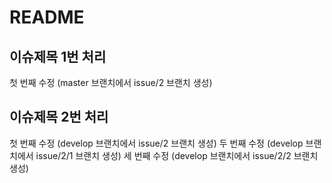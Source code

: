 # README

## 이슈제목 1번 처리

첫 번째 수정 (master 브랜치에서 issue/2 브랜치 생성)

## 이슈제목 2번 처리

첫 번째 수정 (develop 브랜치에서 issue/2 브랜치 생성)
두 번째 수정 (develop 브랜치에서 issue/2/1 브랜치 생성)
세 번째 수정 (develop 브랜치에서 issue/2/2 브랜치 생성)
